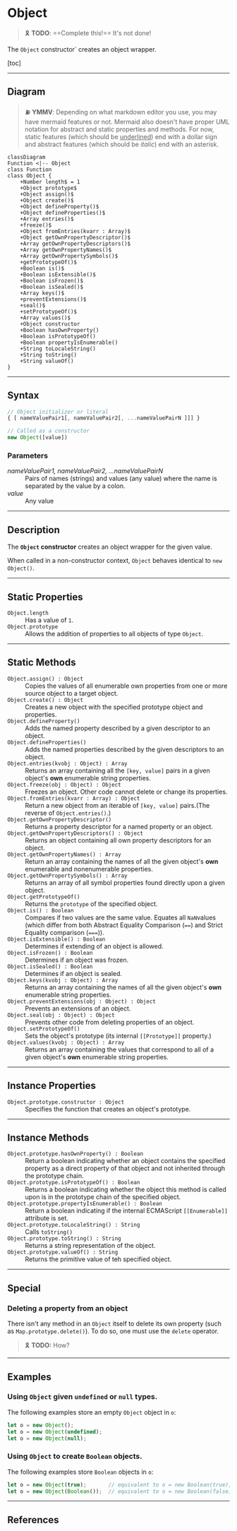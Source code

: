 # Object

> :reminder_ribbon: **TODO**: ==Complete this!== It's not done!

The `Object` constructor` creates an object wrapper.

[toc]

---

## Diagram

> :fuelpump: **YMMV**: Depending on what markdown editor you use, you may have mermaid features or not. Mermaid also doesn't have proper UML notation for abstract and static properties and methods. For now, static features (which should be <u>underlined</u>) end with a dollar sign and abstract features (which should be *italic*) end with an asterisk.

```mermaid
classDiagram
Function <|-- Object
class Function
class Object {
	+Number length$ = 1
	+Object prototype$
	+Object assign()$
	+Object create()$
	+Object defineProperty()$
	+Object defineProperties()$
	+Array entries()$
	+freeze()$
	+Object fromEntries(kvarr : Array)$
	+Object getOwnPropertyDescriptor()$
	+Array getOwnPropertyDescriptors()$
	+Array getOwnPropertyNames()$
	+Array getOwnPropertySymbols()$
	+getPrototypeOf()$
	+Boolean is()$
	+Boolean isExtensible()$
	+Boolean isFrozen()$
	+Boolean isSealed()$
	+Array keys()$
	+preventExtensions()$
	+seal()$
	+setPrototypeOf()$
	+Array values()$
	+Object constructor
	+Boolean hasOwnProperty()
	+Boolean isPrototypeOf()
	+Boolean propertyIsEnumerable()
	+String toLocaleString()
	+String toString()
	+String valueOf()
}
```

---

## Syntax

```js
// Object initializer or literal
{ [ nameValuePair1[, nameValuePair2[, ...nameValuePairN ]]] }

// Called as a constructor
new Object([value])
```

### Parameters

<dl>
    <dt><var>nameValuePair1, nameValuePair2, ...nameValuePairN</var></dt>
    <dd>Pairs of names (strings) and values (any value) where the name is separated by the value by a colon.</dd>
    <dt><var>value</var></dt>
    <dd>Any value</dd>
</dl>

---

## Description

The **`Object` constructor** creates an object wrapper for the given value.

When called in a non-constructor context, `Object` behaves identical to `new Object()`.

---

## Static Properties

<dl>
    <dt><code>Object.length</code></dt>
    <dd>Has a value of <code>1</code>.</dd>
	<dt><code>Object.prototype</code></dt>
    <dd>Allows the addition of properties to all objects of type <code>Object</code>.</dd>
</dl>

---

## Static Methods

<dl>
    <dt><code>Object.assign() : Object</code></dt>
    <dd>Copies the values of all enumerable own properties from one or more source object to a target object.</dd>
	<dt><code>Object.create() : Object</code></dt>
	<dd>Creates a new object with the specified prototype object and properties.</dd>
	<dt><code>Object.defineProperty()</code></dt>
	<dd>Adds the named property described by a given descriptor to an object.</dd>
	<dt><code>Object.defineProperties()</code></dt>
	<dd>Adds the named properties described by the given descriptors to an object.</dd>
	<dt><code>Object.entries(kvobj : Object) : Array</code></dt>
	<dd>Returns an array containing all the <code>[key, value]</code> pairs in a given object's <b>own</b> enumerable string properties.</dd>
	<dt><code>Object.freeze(obj : Object) : Object</code></dt>
	<dd>Freezes an object. Other code cannot delete or change its properties.</dd>
	<dt><code>Object.fromEntries(kvarr : Array) : Object</code></dt>
	<dd>Return a new object from an iterable of <code>[key, value]</code> pairs.(The reverse of <code>Object.entries()</code>.)</dd>
	<dt><code>Object.getOwnPropertyDescriptor()</code></dt>
	<dd>Returns a property descriptor for a named property or an object.</dd>
	<dt><code>Object.getOwnPropertyDescriptors() : Object</code></dt>
	<dd>Returns an object containing all own property descriptors for an object.</dd>
	<dt><code>Object.getOwnPropertyNames() : Array</code></dt>
	<dd>Return an array containing the names of all the given object's <b>own</b> enumerable and nonenumerable properties.</dd>
	<dt><code>Object.getOwnPropertySymbols() : Array</code></dt>
	<dd>Returns an array of all symbol properties found directly upon a given object.</dd>
	<dt><code>Object.getPrototypeOf()</code></dt>
	<dd>Returns the <code>prototype</code> of the specified object.</dd>
	<dt><code>Object.is() : Boolean</code></dt>
    <dd>Compares if two values are the same value. Equates all <code>NaN</code>values (which differ from both Abstract Equality Comparison (<code>==</code>) and Strict Equality comparison (<code>===</code>)).</dd>
	<dt><code>Object.isExtensible() : Boolean</code></dt>
	<dd>Determines if extending of an object is allowed.</dd>
	<dt><code>Object.isFrozen() : Boolean</code></dt>
	<dd>Determines if an object was frozen.</dd>
	<dt><code>Object.isSealed() : Boolean</code></dt>
	<dd>Determines if an object is sealed.</dd>
	<dt><code>Object.keys(kvobj : Object) : Array</code></dt>
	<dd>Returns an array containing the names of all the given object's <b>own</b> enumerable string properties.</dd>
	<dt><code>Object.preventExtensions(obj : Object) : Object</code></dt>
	<dd>Prevents an extensions of an object.</dd>
	<dt><code>Object.seal(obj : Object) : Object</code></dt>
	<dd>Prevents other code from deleting properties of an object.</dd>
	<dt><code>Object.setPrototypeOf()</code></dt>
	<dd>Sets the object's prototype (its internal <code>[[Prototype]]</code> property.)</dd>
	<dt><code>Object.values(kvobj : Object) : Array</code></dt>
    <dd>Returns an array containing the values that correspond to all of a given object's <b>own</b> enumerable string properties.</dd>
</dl>



---

## Instance Properties

<dl>
    <dt><code>Object.prototype.constructor : Object</code></dt>
    <dd>Specifies the function that creates an object's prototype.</dd>
</dl>



---

## Instance Methods

<dl>
    <dt><code>Object.prototype.hasOwnProperty() : Boolean</code></dt>
    <dd>Return a boolean indicating whether an object contains the specified property as a direct property of that object and not inherited through the prototype chain.</dd>
    <dt><code>Object.prototype.isPrototypeOf() : Boolean</code></dt>
    <dd>Returns a boolean indicating whether the object this method is called upon is in the prototype chain of the specified object.</dd>
    <dt><code>Object.prototype.propertyIsEnumerable() : Boolean</code></dt>
    <dd>Return a boolean indicating if the internal ECMAScript <code>[[Enumerable]]</code> attribute is set.</dd>
    <dt><code>Object.prototype.toLocaleString() : String</code></dt>
    <dd>Calls <code>toString()</code></dd>
    <dt><code>Object.prototype.toString() : String</code></dt>
    <dd>Returns a string representation of the object.</dd>
    <dt><code>Object.prototype.valueOf() : String</code></dt>
    <dd>Returns the primitive value of teh specified object.</dd>
</dl>



---

## Special

### Deleting a property from an object

There isn't any method in an `Object` itself to delete its own property (such as `Map.prototype.delete()`). To do so, one must use the `delete` operator.

> :reminder_ribbon: **TODO:** How?

---

## Examples

### Using `Object` given `undefined` or `null` types.

The following examples store an empty `Object` object in `o`:

```js
let o = new Object();
let o = new Object(undefined);
let o = new Object(null);
```

### Using `Object` to create `Boolean` objects.

The following examples store `Boolean` objects in `o`:

```js
let o = new Object(true);		// equivalent to o = new Boolean(true);
let o = new Object(Boolean());	// equivalent to o = new Boolean(false);
```

---

## References

[^mdn-object]: MDN Web Docs. [Object - JavaScript](https://developer.mozilla.org/en-US/docs/Web/JavaScript/Reference/Global_Objects/Object).
[^mdn-object-init]: MDN Web Docs. [Object initializer](https://developer.mozilla.org/en-US/docs/Web/JavaScript/Reference/Operators/Object_initializer).

